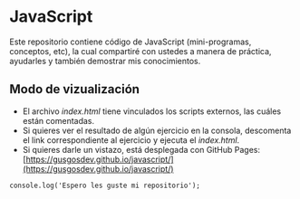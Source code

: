 # JavaScript

Este repositorio contiene código de JavaScript (mini-programas, conceptos, etc), la cual compartiré con ustedes a manera de práctica, ayudarles y también demostrar mis conocimientos.

## Modo de vizualización
- El archivo _index.html_ tiene vinculados los scripts externos, las cuáles están comentadas.
- Si quieres ver el resultado de algún ejercicio en la consola, descomenta el link correspondiente al ejercicio y ejecuta el _index.html_.
- Si quieres darle un vistazo, está desplegada con GitHub Pages: [https://gusgosdev.github.io/javascript/](https://gusgosdev.github.io/javascript/)

`console.log('Espero les guste mi repositorio');`
